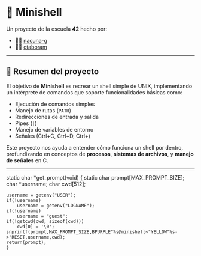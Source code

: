 # 🐚 Minishell

Un proyecto de la escuela **42** hecho por:  
- 👨‍💻 [nacuna-g](https://github.com/nicoagnz)  
- 👨‍💻 [ctaboram](https://github.com/ctaboram)  

---

## 📖 Resumen del proyecto

El objetivo de **Minishell** es recrear un shell simple de UNIX, implementando un intérprete de comandos que soporte funcionalidades básicas como:  
- Ejecución de comandos simples  
- Manejo de rutas (`PATH`)  
- Redirecciones de entrada y salida  
- Pipes (`|`)  
- Manejo de variables de entorno  
- Señales (Ctrl+C, Ctrl+D, Ctrl+\)  

Este proyecto nos ayuda a entender cómo funciona un shell por dentro, profundizando en conceptos de **procesos**, **sistemas de archivos**, y **manejo de señales** en C.

---
static char *get_prompt(void)
	{
	static char	prompt[MAX_PROMPT_SIZE];
	char		*username;
	char		cwd[512];

	username = getenv("USER");
	if(!username)
		username = getenv("LOGNAME");
	if(!username)
		username = "guest";
	if(!getcwd(cwd, sizeof(cwd)))
		cwd[0] = '\0';
	snprintf(prompt,MAX_PROMPT_SIZE,BPURPLE"%s@minishell~"YELLOW"%s->"RESET,username,cwd);
	return(prompt);
	}
